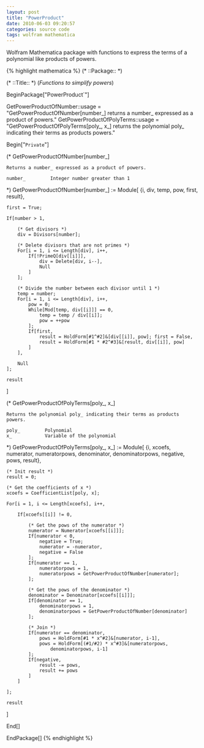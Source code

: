 ```yaml
---
layout: post
title: "PowerProduct"
date: 2010-06-03 09:20:57
categories: source code
tags: wolfram mathematica
---
```


Wolfram Mathematica package with functions to express the terms of a polynomial like products of powers.

{% highlight mathematica %}
(* ::Package:: *)

(* ::Title:: *)
(*Functions to simplify powers*)


BeginPackage["PowerProduct`"]


GetPowerProductOfNumber::usage = "GetPowerProductOfNumber[number_] returns a number_ 
	expressed as a product of powers."
GetPowerProductOfPolyTerms::usage = "GetPowerProductOfPolyTerms[poly_, x_] returns the 
	polynomial poly_ indicating their terms as products powers."


Begin["`Private`"]


(*
	GetPowerProductOfNumber[number_]

	Returns a number_ expressed as a product of powers.
	
	number_         Integer number greater than 1
*)
GetPowerProductOfNumber[number_] := Module[
	{i, div, temp, pow, first, result},
	
	first = True;

	If[number > 1,	

		(* Get divisors *)
		div = Divisors[number];
	
		(* Delete divisors that are not primes *)
		For[i = 1, i <= Length[div], i++,
			If[!PrimeQ[div[[i]]],
				div = Delete[div, i--],
				Null
			]
		];

		(* Divide the number between each divisor until 1 *)
		temp = number;
		For[i = 1, i <= Length[div], i++,
			pow = 0;
			While[Mod[temp, div[[i]]] == 0,
				temp = temp / div[[i]];
				pow = ++pow
			];
			If[first,
				result = HoldForm[#1^#2]&[div[[i]], pow]; first = False,
				result = HoldForm[#1 * #2^#3]&[result, div[[i]], pow]
			]
		],

		Null
	];

	result
]


(*
	GetPowerProductOfPolyTerms[poly_, x_]

	Returns the polynomial poly_ indicating their terms as products powers.
	
	poly_         Polynomial
	x_            Variable of the polynomial
*)
GetPowerProductOfPolyTerms[poly_, x_] := Module[
	{i, xcoefs, numerator, numeratorpows, denominator, denominatorpows, negative, pows, 
		result},
	
	(* Init result *)
	result = 0;

	(* Get the coefficients of x *)
	xcoefs = CoefficientList[poly, x];

	For[i = 1, i <= Length[xcoefs], i++,

		If[xcoefs[[i]] != 0,

			(* Get the pows of the numerator *)
			numerator = Numerator[xcoefs[[i]]];
			If[numerator < 0,
				negative = True;
				numerator = -numerator,
				negative = False
			];
			If[numerator == 1,
				numeratorpows = 1,
				numeratorpows = GetPowerProductOfNumber[numerator];
			];

			(* Get the pows of the denominator *)
			denominator = Denominator[xcoefs[[i]]];
			If[denominator == 1,
				denominatorpows = 1,
				denominatorpows = GetPowerProductOfNumber[denominator]
			];

			(* Join *)
			If[numerator == denominator,
				pows = HoldForm[#1 * x^#2]&[numerator, i-1],
				pows = HoldForm[(#1/#2) * x^#3]&[numeratorpows, 
					denominatorpows, i-1]
			];
			If[negative,
				result -= pows,
				result += pows
			]
		]
		
	];

	result
]


End[]


EndPackage[]
{% endhighlight %}
